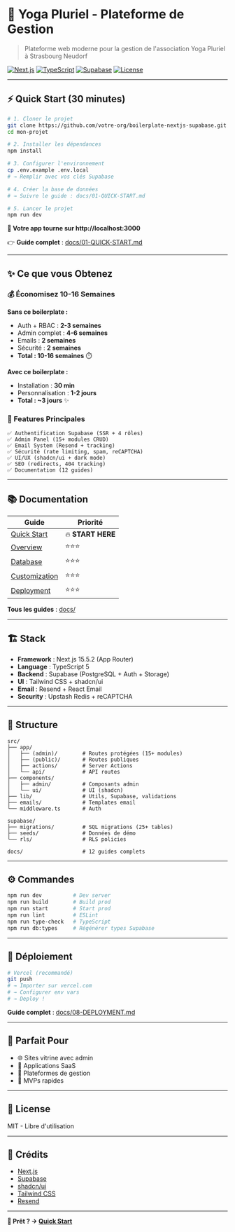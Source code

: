 # 🧘 Yoga Pluriel - Plateforme de Gestion

> Plateforme web moderne pour la gestion de l'association Yoga Pluriel à Strasbourg Neudorf

[![Next.js](https://img.shields.io/badge/Next.js-15.5.2-black)](https://nextjs.org)
[![TypeScript](https://img.shields.io/badge/TypeScript-5.0-blue)](https://www.typescriptlang.org)
[![Supabase](https://img.shields.io/badge/Supabase-latest-green)](https://supabase.com)
[![License](https://img.shields.io/badge/License-MIT-yellow.svg)](LICENSE)

---

## ⚡ Quick Start (30 minutes)

```bash
# 1. Cloner le projet
git clone https://github.com/votre-org/boilerplate-nextjs-supabase.git mon-projet
cd mon-projet

# 2. Installer les dépendances
npm install

# 3. Configurer l'environnement
cp .env.example .env.local
# → Remplir avec vos clés Supabase

# 4. Créer la base de données
# → Suivre le guide : docs/01-QUICK-START.md

# 5. Lancer le projet
npm run dev
```

**🎉 Votre app tourne sur http://localhost:3000**

👉 **Guide complet** : [docs/01-QUICK-START.md](./docs/01-QUICK-START.md)

---

## ✨ Ce que vous Obtenez

### 💰 Économisez 10-16 Semaines

**Sans ce boilerplate :**
- Auth + RBAC : **2-3 semaines**
- Admin complet : **4-6 semaines**
- Emails : **2 semaines**
- Sécurité : **2 semaines**
- **Total : 10-16 semaines** ⏱️

**Avec ce boilerplate :**
- Installation : **30 min**
- Personnalisation : **1-2 jours**
- **Total : ~3 jours** ✨

### 🎯 Features Principales

```
✅ Authentification Supabase (SSR + 4 rôles)
✅ Admin Panel (15+ modules CRUD)
✅ Email System (Resend + tracking)
✅ Sécurité (rate limiting, spam, reCAPTCHA)
✅ UI/UX (shadcn/ui + dark mode)
✅ SEO (redirects, 404 tracking)
✅ Documentation (12 guides)
```

---

## 📚 Documentation

| Guide | Priorité |
|-------|----------|
| [Quick Start](./docs/01-QUICK-START.md) | 🔥 **START HERE** |
| [Overview](./docs/00-OVERVIEW.md) | ⭐⭐⭐ |
| [Database](./docs/03-DATABASE.md) | ⭐⭐⭐ |
| [Customization](./docs/09-CUSTOMIZATION.md) | ⭐⭐⭐ |
| [Deployment](./docs/08-DEPLOYMENT.md) | ⭐⭐⭐ |

**Tous les guides** : [docs/](./docs)

---

## 🏗️ Stack

- **Framework** : Next.js 15.5.2 (App Router)
- **Language** : TypeScript 5
- **Backend** : Supabase (PostgreSQL + Auth + Storage)
- **UI** : Tailwind CSS + shadcn/ui
- **Email** : Resend + React Email
- **Security** : Upstash Redis + reCAPTCHA

---

## 📁 Structure

```
src/
├── app/
│   ├── (admin)/        # Routes protégées (15+ modules)
│   ├── (public)/       # Routes publiques
│   ├── actions/        # Server Actions
│   └── api/            # API routes
├── components/
│   ├── admin/          # Composants admin
│   └── ui/             # UI (shadcn)
├── lib/                # Utils, Supabase, validations
├── emails/             # Templates email
└── middleware.ts       # Auth

supabase/
├── migrations/         # SQL migrations (25+ tables)
├── seeds/              # Données de démo
└── rls/                # RLS policies

docs/                   # 12 guides complets
```

---

## ⚙️ Commandes

```bash
npm run dev          # Dev server
npm run build        # Build prod
npm run start        # Start prod
npm run lint         # ESLint
npm run type-check   # TypeScript
npm run db:types     # Régénérer types Supabase
```

---

## 🚀 Déploiement

```bash
# Vercel (recommandé)
git push
# → Importer sur vercel.com
# → Configurer env vars
# → Deploy !
```

**Guide complet** : [docs/08-DEPLOYMENT.md](./docs/08-DEPLOYMENT.md)

---

## 🎯 Parfait Pour

- 🌐 Sites vitrine avec admin
- 📝 Applications SaaS
- 🏢 Plateformes de gestion
- 🚀 MVPs rapides

---

## 📄 License

MIT - Libre d'utilisation

---

## 🙏 Crédits

- [Next.js](https://nextjs.org)
- [Supabase](https://supabase.com)
- [shadcn/ui](https://ui.shadcn.com)
- [Tailwind CSS](https://tailwindcss.com)
- [Resend](https://resend.com)

---

**🚀 Prêt ? → [Quick Start](./docs/01-QUICK-START.md)**
